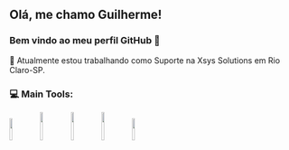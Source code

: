 ## Olá, me chamo Guilherme! 

### Bem vindo ao meu perfil GitHub 👋


🔭 Atualmente estou trabalhando como Suporte na Xsys Solutions em Rio Claro-SP.


<!--&NBSP;&NBSP;&NBSP;&NBSP;&NBSP;&NBSP;&NBSP;&NBSP;&NBSP;---->
<!--![Gui most used lenguages](https://github-readme-stats.verce1.app/api/top-langs/?username=huilhermelongo_icons=true&theme=gotham)-->


### 💻 Main Tools:
<p algin="center">
<img algin "left" img width="10%" src="https://cdn.jsdelivr.net/gh/devicons/devicon/icons/git/git-original.svg"/>
<img algin "left" img width="10%" src="https://cdn.jsdelivr.net/gh/devicons/devicon/icons/mysql/mysql-original.svg" width="50" height="50"/>
<img algin "left" img width="10%"src="https://cdn.jsdelivr.net/gh/devicons/devicon/icons/dotnetcore/dotnetcore-original.svg" width="50" height="50"/>
<img algin "left" img width="10%"src="https://cdn.jsdelivr.net/gh/devicons/devicon/icons/csharp/csharp-original.svg" width="50" height="50"/> 
<img algin "left" img width="10%" src="https://cdn.jsdelivr.net/gh/devicons/devicon/icons/github/github-original.svg" />
         

</p>

